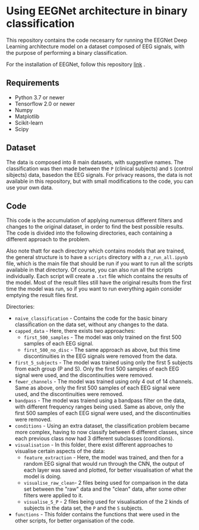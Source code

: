 # Using EEGNet architecture in binary classification

This repository contains the code necesarry for running the EEGNet Deep Learning architecture model on a dataset composed of EEG signals, with the purpose of performing a binary classification.

For the installation of EEGNet, follow this repository [link](https://github.com/vlawhern/arl-eegmodels) .

## Requirements

- Python 3.7 or newer
- Tensorflow 2.0 or newer
- Numpy
- Matplotlib
- Scikit-learn
- Scipy

## Dataset

The data is composed into 8 main datasets, with suggestive names. The classification was then made between the `P` (clinical subjects) and `S` (control sibjects) data, basedon the EEG signals. For privacy reasons, the data is not available in this repository, but with small modifications to the code, you can use your own data.

## Code

This code is the accumulation of applying numerous different filters and changes to the original dataset, in order to find the best possible results. The code is divided into the following directories, each containing a different approach to the problem.

Also note thatt for each directory which contains models that are trained, the general structure is to have a `scripts` directory with a `z_run_all.ipynb` file, which is the main file that should be run if you want to run all the scripts available in that directory. Of course, you can also run all the scripts individually. Each script will create a `.txt` file which contains the results of the model. Most of the result files still have the original results from the first time the model was run, so if you want to run everything again consider emptying the result files first.

Directories:

- `naive_classification` - Contains the code for the basic binary classification on the data set, without any changes to the data.
- `capped_data` - Here, there exists two approaches:
    - `first_500_samples` - The model was only trained on the first 500 samples of each EEG signal.
    - `first_500_no_disc` - The same approach as above, but this time discontinuities in the EEG signals were removed from the data.
- `first_5_subjects` - The model was trained using only the first 5 subjects from each group (P and S). Only the first 500 samples of each EEG signal were used, and the discontinuities were removed.
- `fewer_channels` - The model was trained using only 4 out of 14 channels. Same as above, only the first 500 samples of each EEG signal were used, and the discontinuities were removed.
- `bandpass` - The model was traiend using a bandpass filter on the data, with different frequency ranges being used. Same as above, only the first 500 samples of each EEG signal were used, and the discontinuities were removed.
- `conditions` - Using an extra dataset, the classification problem became more complex, having to now classify between 6 different classes, since each previous class now had 3 different subclasses (conditions).
- `visualisation` - In this folder, there exist different approaches to visualise certain aspects of the data:
    - `feature_extraction` - Here, the model was trained, and then for a random EEG signal that would run through the CNN, the output of each layer was saved and plotted, for better visualisation of what the model is doing.
    - `visualise_raw_clean`- 2 files being used for comparison in the data set between the "raw" data and the "clean" data, after some other filters were applied to it.
    - `visualise_S_P` - 2 files being used for visualisation of the 2 kinds of subjects in the data set, the `P` and the `S` subjects.
- `functions` - This folder contains the functions that were used in the other scripts, for better organisation of the code.
